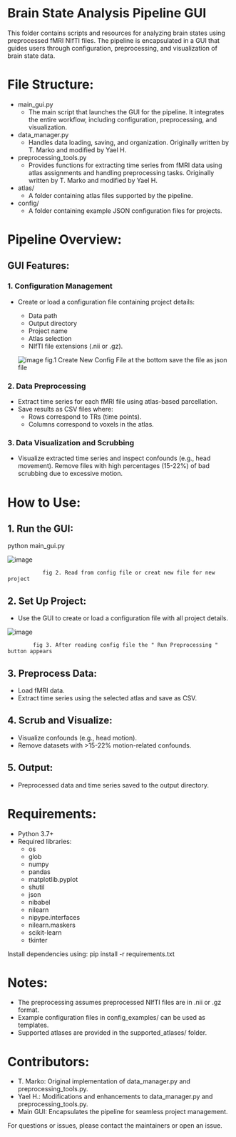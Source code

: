 # Brain State Analysis Pipeline GUI

This folder contains scripts and resources for analyzing brain states using preprocessed fMRI NIfTI files. The pipeline is encapsulated in a GUI that guides users through configuration, preprocessing, and visualization of brain state data.

# File Structure:
* main_gui.py
   * The main script that launches the GUI for the pipeline. It integrates the entire workflow, including configuration, preprocessing, and visualization.
* data_manager.py
   * Handles data loading, saving, and organization. Originally written by T. Marko and modified by Yael H.
* preprocessing_tools.py
   * Provides functions for extracting time series from fMRI data using atlas assignments and handling preprocessing tasks. Originally written by T. Marko and modified by Yael H.
* atlas/
   * A folder containing atlas files supported by the pipeline.
* config/
   * A folder containing example JSON configuration files for projects.

# Pipeline Overview:
## GUI Features:
### 1. Configuration Management
   * Create or load a configuration file containing project details:
        * Data path
        * Output directory
        * Project name
        * Atlas selection
        * NIfTI file extensions (.nii or .gz).
          
      ![image](https://github.com/user-attachments/assets/ddb75223-5707-4624-8b81-ce61d5f7297f)
           fig.1 Create New Config File at the bottom save the file as json file
     
### 2. Data Preprocessing
   * Extract time series for each fMRI file using atlas-based parcellation.
   *  Save results as CSV files where:
       * Rows correspond to TRs (time points).
       * Columns correspond to voxels in the atlas.
         
### 3. Data Visualization and Scrubbing
* Visualize extracted time series and inspect confounds (e.g., head movement).
Remove files with high percentages (15-22%) of bad scrubbing due to excessive motion.

# How to Use:
   ## 1. Run the GUI:
   python main_gui.py
   
   ![image](https://github.com/user-attachments/assets/0d6ab138-745c-402a-98ed-4f9dffe6ecf2)
              
               fig 2. Read from config file or creat new file for new project
               
   ## 2. Set Up Project:
   * Use the GUI to create or load a configuration file with all project details.
     
   ![image](https://github.com/user-attachments/assets/60c1e6ba-2ce5-4b4d-b6c1-7d51054057a9)

            fig 3. After reading config file the " Run Preprocessing " button appears

   ## 3. Preprocess Data:
   * Load fMRI data.
   * Extract time series using the selected atlas and save as CSV.

   ## 4. Scrub and Visualize:
   * Visualize confounds (e.g., head motion).
   * Remove datasets with >15-22% motion-related confounds.
    
   ## 5. Output:
   * Preprocessed data and time series saved to the output directory.
 
# Requirements:
* Python 3.7+
* Required libraries:
  * os
  * glob
  * numpy
  * pandas
  * matplotlib.pyplot
  * shutil
  * json
  * nibabel
  * nilearn
  * nipype.interfaces
  * nilearn.maskers 
  * scikit-learn
  * tkinter

Install dependencies using:
pip install -r requirements.txt

# Notes:
* The preprocessing assumes preprocessed NIfTI files are in .nii or .gz format.
* Example configuration files in config_examples/ can be used as templates.
* Supported atlases are provided in the supported_atlases/ folder.

# Contributors:
* T. Marko: Original implementation of data_manager.py and preprocessing_tools.py.
* Yael H.: Modifications and enhancements to data_manager.py and preprocessing_tools.py.
* Main GUI: Encapsulates the pipeline for seamless project management.

For questions or issues, please contact the maintainers or open an issue.
